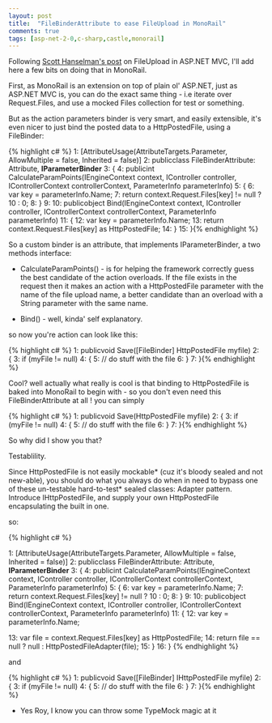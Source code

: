 ```yaml
---
layout: post
title:  "FileBinderAttribute to ease FileUpload in MonoRail"
comments: true
tags: [asp-net-2-0,c-sharp,castle,monorail]
---
```



Following [Scott Hanselman's post](http://www.hanselman.com/blog/ABackToBasicsCaseStudyImplementingHTTPFileUploadWithASPNETMVCIncludingTestsAndMocks.aspx) on FileUpload in ASP.NET MVC, I'll add here a few bits on doing that in MonoRail.



First, as MonoRail is an extension on top of plain ol' ASP.NET, just as ASP.NET MVC is, you can do the exact same thing - i.e iterate over Request.Files, and use a mocked Files collection for test or something.



But as the action parameters binder is very smart, and easily extensible, it's even nicer to just bind the posted data to a HttpPostedFile, using a FileBinder:


<!-- code formatted by http://manoli.net/csharpformat/ -->
{% highlight c# %}
   1:  [AttributeUsage(AttributeTargets.Parameter, AllowMultiple = false, Inherited = false)]   2:  publicclass FileBinderAttribute: Attribute, **IParameterBinder**   3:  {   4:  publicint CalculateParamPoints(IEngineContext context, IController controller, IControllerContext controllerContext, ParameterInfo parameterInfo)   5:      {   6:  var key = parameterInfo.Name;   7:  return context.Request.Files[key] != null ? 10 : 0;   8:      }   9:    10:  publicobject Bind(IEngineContext context, IController controller, IControllerContext controllerContext, ParameterInfo parameterInfo)  11:      {  12:  var key = parameterInfo.Name;  13:  return context.Request.Files[key] as HttpPostedFile;  14:      }  15:  }{% endhighlight %}



So a custom binder is an attribute, that implements IParameterBinder, a two methods interface:
- CalculateParamPoints() - is for helping the framework correctly guess the best candidate of the action overloads. If the file exists in the request then it makes an action with a HttpPostedFile parameter with the name of the file upload name, a better candidate than an overload with a String parameter with the same name. 

- Bind() - well, kinda' self explanatory.




so now you're action can look like this:

{% highlight c# %}
   1:  publicvoid Save([FileBinder] HttpPostedFile myfile)   2:  {   3:  if (myFile != null)   4:      {   5:  // do stuff with the file   6:      }   7:  }{% endhighlight %}



Cool? well actually what really is cool is that binding to HttpPostedFile is baked into MonoRail to begin with - so you don't even need this FileBinderAttribute at all ! you can simply

{% highlight c# %}
   1:  publicvoid Save(HttpPostedFile myfile)   2:  {   3:  if (myFile != null)   4:      {   5:  // do stuff with the file   6:      }   7:  }{% endhighlight %}



So why did I show you that?

Testablility.

Since HttpPostedFile is not easily mockable* (cuz it's bloody sealed and not new-able), you should do what you always do when in need to bypass one of these un-testable hard-to-test* sealed classes: Adapter pattern. Introduce IHttpPostedFile, and supply your own HttpPostedFile encapsulating the built in one.



so:



{% highlight c# %}

   1:  [AttributeUsage(AttributeTargets.Parameter, AllowMultiple = false, Inherited = false)]   2:  publicclass FileBinderAttribute: Attribute, **IParameterBinder**   3:  {   4:  publicint CalculateParamPoints(IEngineContext context, IController controller, IControllerContext controllerContext, ParameterInfo parameterInfo)   5:      {   6:  var key = parameterInfo.Name;   7:  return context.Request.Files[key] != null ? 10 : 0;   8:      }   9:    10:  publicobject Bind(IEngineContext context, IController controller, IControllerContext controllerContext, ParameterInfo parameterInfo)  11:      {  12:  var key = parameterInfo.Name;

  13:          var file = context.Request.Files[key] as HttpPostedFile;    14:  return file == null ? null : HttpPostedFileAdapter(file);  15:      }  16:  }
{% endhighlight %}



and

{% highlight c# %}
   1:  publicvoid Save([FileBinder] IHttpPostedFile myfile)   2:  {   3:  if (myFile != null)   4:      {   5:  // do stuff with the file   6:      }   7:  }{% endhighlight %}













* Yes Roy, I know you can throw some TypeMock magic at it

